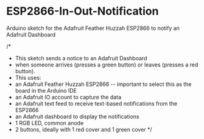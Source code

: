 # ESP2866-In-Out-Notification
Arduino sketch for the Adafruit Feather Huzzah ESP2866 to notify an Adafruit Dashboard

/*
 * This sketch sends a notice to an Adafruit Dashboard 
 * when someone arrives (presses a green button) or leaves (presses a red button).
 * This uses: 
 * an Adafruit Feather Huzzah ESP2866 -- important to select this as the board in the Arduino IDE
 * an Adafruit IO account to capture the data
 * an Adafruit text feed to receive text-based notifications from the ESP2866
 * an Adafruit dashboard to display the notifications
 * 1 RGB LED, common anode
 * 2 buttons, ideally with 1 red cover and 1 green cover
 */
